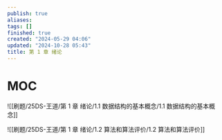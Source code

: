 ```yaml
---
publish: true
aliases: 
tags: []
finished: true
created: "2024-05-29 04:06"
updated: "2024-10-28 05:43"
title: 第 1 章 绪论
---
```

# MOC

![[刷题/25DS-王道/第 1 章 绪论/1.1 数据结构的基本概念/1.1 数据结构的基本概念]]

![[刷题/25DS-王道/第 1 章 绪论/1.2 算法和算法评价/1.2 算法和算法评价]]

